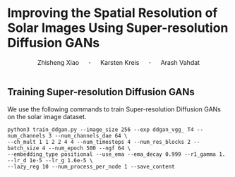 # Improving the Spatial Resolution of Solar Images Using Super-resolution Diffusion GANs
<div align="center">
  Zhisheng&nbsp;Xiao</a> &emsp; <b>&middot;</b> &emsp;
  Karsten&nbsp;Kreis</a> &emsp; <b>&middot;</b> &emsp;
  Arash&nbsp;Vahdat</a>
  <br> <br>
</div>


## Training Super-resolution Diffusion GANs ##
We use the following commands to train Super-resolution Diffusion GANs on the solar image dataset.
```
python3 train_ddgan.py --image_size 256 --exp ddgan_vgg_ T4 --num_channels 3 --num_channels_dae 64 \
--ch_mult 1 1 2 2 4 4 --num_timesteps 4 --num_res_blocks 2 --batch_size 4 --num_epoch 500 --ngf 64 \
--embedding_type positional --use_ema --ema_decay 0.999 --r1_gamma 1. --lr_d 1e-5 --lr_g 1.6e-5 \
--lazy_reg 10 --num_process_per_node 1 --save_content
```


